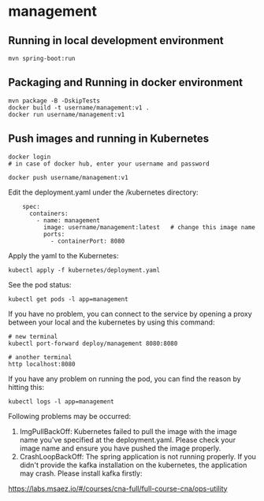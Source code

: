 # management

## Running in local development environment

```
mvn spring-boot:run
```

## Packaging and Running in docker environment

```
mvn package -B -DskipTests
docker build -t username/management:v1 .
docker run username/management:v1
```

## Push images and running in Kubernetes

```
docker login 
# in case of docker hub, enter your username and password

docker push username/management:v1
```

Edit the deployment.yaml under the /kubernetes directory:
```
    spec:
      containers:
        - name: management
          image: username/management:latest   # change this image name
          ports:
            - containerPort: 8080

```

Apply the yaml to the Kubernetes:
```
kubectl apply -f kubernetes/deployment.yaml
```

See the pod status:
```
kubectl get pods -l app=management
```

If you have no problem, you can connect to the service by opening a proxy between your local and the kubernetes by using this command:
```
# new terminal
kubectl port-forward deploy/management 8080:8080

# another terminal
http localhost:8080
```

If you have any problem on running the pod, you can find the reason by hitting this:
```
kubectl logs -l app=management
```

Following problems may be occurred:

1. ImgPullBackOff:  Kubernetes failed to pull the image with the image name you've specified at the deployment.yaml. Please check your image name and ensure you have pushed the image properly.
1. CrashLoopBackOff: The spring application is not running properly. If you didn't provide the kafka installation on the kubernetes, the application may crash. Please install kafka firstly:

https://labs.msaez.io/#/courses/cna-full/full-course-cna/ops-utility


